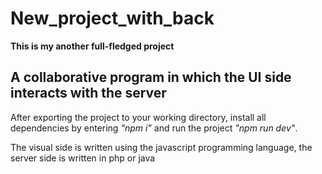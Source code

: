 # New_project_with_back

<b>This is my another full-fledged project</b>

## A collaborative program in which the UI side interacts with the server

After exporting the project to your working directory, install all dependencies by entering <i>"npm i"</i> and run the project <i>"npm run dev"</i>.

The visual side is written using the javascript programming language, the server side is written in php or java
